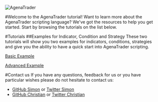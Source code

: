 
![AgenaTrader](https://octodex.github.com/images/yaktocat.png)

#Welcome to the AgenaTrader tutorial!
Want to learn more about the AgenaTrader scripting language? We've got the resources to help you get started. Start by browsing the tutorials on the list below.

#Tutorials
##Examples for Indicator, Condition and Strategy
These two tutorials will show you two examples for indicators, conditions, strategies and give you the ability to have a quick start into AgenaTrader scripting.

[Basic Example](./Example_Indicator_Condition_Strategy_Basic/README.md)

[Advanced Example](./Example_Indicator_Condition_Strategy_Advanced/README.md)


#Contact us
If you have any questions, feedback for us or you have particular wishes please do not hesitate to contact us:
* [GitHub Simon](https://github.com/simonpucher) or [Twitter Simon](https://twitter.com/SimonPucher)
* [GitHub Christian](https://github.com/ckovar82) or [Twitter Christian](https://twitter.com/ckovar82)
